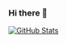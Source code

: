 ### Hi there 👋

[![GitHub Stats](https://github-readme-stats.vercel.app/api?username=geega&theme=dark&show_icons=true&hide=issues,contribs)](https://github.com/geega/)


<!-- [![Top Langs](https://github-readme-stats.vercel.app/api/top-langs/?username=geega&theme=dark&hide=jupyter%20notebook,php,vue,html,css,go&langs_count=8&layout=compact)](https://github.com/geega/) -->
 



<!--
**geega/geega** is a ✨ _special_ ✨ repository because its `README.md` (this file) appears on your GitHub profile.

Here are some ideas to get you started:

- 🔭 I’m currently working on ...
- 🌱 I’m currently learning ...
- 👯 I’m looking to collaborate on ...
- 🤔 I’m looking for help with ...
- 💬 Ask me about ...
- 📫 How to reach me: ...
- 😄 Pronouns: ...
- ⚡ Fun fact: ...
-->
